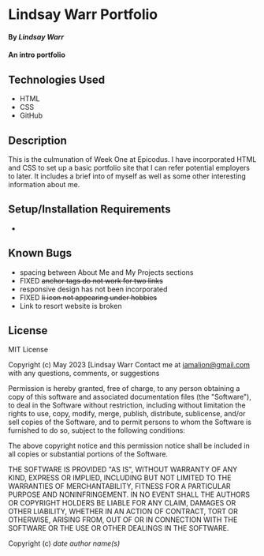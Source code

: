 # Lindsay Warr Portfolio

#### By _**Lindsay Warr**_

#### An intro portfolio

## Technologies Used

* HTML
* CSS
* GitHub

## Description

This is the culmunation of Week One at Epicodus. I have incorporated HTML and CSS to set up a basic portfolio site that I can refer potential employers to later. It includes a brief into of myself as well as some other interesting information about me.

## Setup/Installation Requirements

* 

## Known Bugs

* spacing between About Me and My Projects sections
* FIXED ~~anchor tags do not work for two links~~
* responsive design has not been incorporated
* FIXED ~~li icon not appearing under hobbies~~
* Link to resort website is broken

## License

MIT License

Copyright (c) May 2023 [Lindsay Warr
Contact me at iamalion@gmail.com with any questions, comments, or suggestions

Permission is hereby granted, free of charge, to any person obtaining a copy
of this software and associated documentation files (the "Software"), to deal
in the Software without restriction, including without limitation the rights
to use, copy, modify, merge, publish, distribute, sublicense, and/or sell
copies of the Software, and to permit persons to whom the Software is
furnished to do so, subject to the following conditions:

The above copyright notice and this permission notice shall be included in all
copies or substantial portions of the Software.

THE SOFTWARE IS PROVIDED "AS IS", WITHOUT WARRANTY OF ANY KIND, EXPRESS OR
IMPLIED, INCLUDING BUT NOT LIMITED TO THE WARRANTIES OF MERCHANTABILITY,
FITNESS FOR A PARTICULAR PURPOSE AND NONINFRINGEMENT. IN NO EVENT SHALL THE
AUTHORS OR COPYRIGHT HOLDERS BE LIABLE FOR ANY CLAIM, DAMAGES OR OTHER
LIABILITY, WHETHER IN AN ACTION OF CONTRACT, TORT OR OTHERWISE, ARISING FROM,
OUT OF OR IN CONNECTION WITH THE SOFTWARE OR THE USE OR OTHER DEALINGS IN THE
SOFTWARE.

Copyright (c) _date_ _author name(s)_